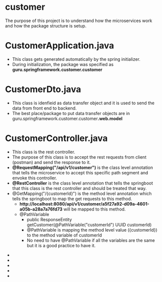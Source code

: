# customer

The purpose of this project is to understand how the microservices work and how the package structure is setup.  

# CustomerApplication.java
<ul>
  <li>This class gets generated automatically by the spring initializer.</li>
  <li>During initialization, the package was specified as <b>guru.springframework.customer.customer</b></li>
</ul>

# CustomerDto.java
<ul>
  <li>This class is idenfieid as data transfer object and it is used to send the data from front end to backend.<br></li>
  <li>The best place/package to put data transfer objects are in guru.springframework.customer.customer<b>.web.model</b> </li>
</ul>

# CustomerController.java
<ul>
  <li>This class is the rest controller.</li>
  <li>The purpose of this class is to accept the rest requests from client (postman) and send the response to it.<br></li>
  <li><b>@RequestMapping("/api/v1/customer")</b> is the class level annotation that tells the microservice to accept this specific path segment and envoke this controller.</li>
  <li><b>@RestController</b> is the class level annotation that tells the springboot that this class is the rest controller and should be treated that way.</li>
  <li>@GetMapping("/{customerId}") is the method level annotation which tells the springboot to map the get requests to this method.
    <ul>
      <li><b>http://localhost:8080/api/v1/customer/a5f27a92-d09a-4601-a05b-a28a7a76fd73</b> will be mapped to this method.</li>
      <li>@PathVariable
        <ul>
          <li>public ResponseEntity<CustomerDto> getCustomer(@PathVariable("customerId") UUID customerId)</li>
          <li>@PathVariable is mapping the method level value ({customerId}) to the method variable of customerId</li>
          <li>No need to have @PathVariable if all the variables are the same but it is a good practice to have it.</li>
        </ul
      </li>
    </ul>
  </li>
</ul>






<ul>
  <li></li>
  <li></li>
  <li></li>
  <li></li>
  <li></li>
</ul>
